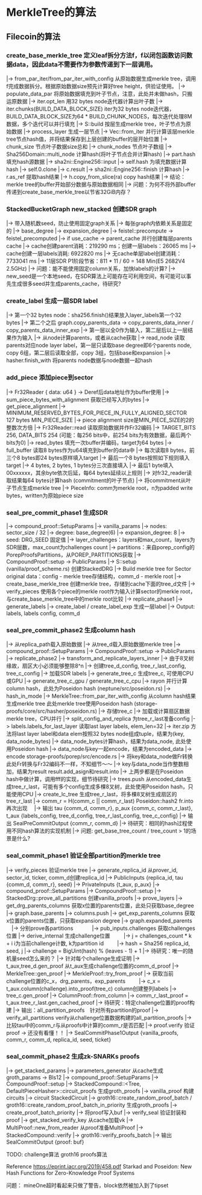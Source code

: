 # MerkleTree的算法

## Filecoin的算法

### create_base_merkle_tree 定义leaf拆分方法f，f以闭包函数访问数据data，因此data不需要作为参数传递到下一层调用。
  |-> from_par_iter/from_par_iter_with_config 从原始数据生成merkle tree，调用f完成数据拆分。根据原始数据size预先计算好tree height，供验证使用。
        |-> populate_data_par 将原始数据填充到叶子节点，注意，此处并未做hash，只搬运原数据
              |-> iter.opt_len  用32 bytes node迭代器计算出叶子数
              |-> iter.chunks(BUILD_DATA_BLOCK_SIZE) iter为32 bytes node迭代器，BUILD_DATA_BLOCK_SIZE为64 * BUILD_CHUNK_NODES，每次迭代处理8M数据，多个迭代可以并行填充
        |-> S::build 按层生成merkle tree，叶子节点为原始数据
              |-> process_layer 生成一层节点
                    |-> Vec::from_iter 并行计算该层merkle tree节点hash值，并将结果保存到上层创建的buffer的层开始位置
                    |-> chunk_size 节点叶子数据size总和
                    |-> chunk_nodes 节点叶子数组
                    |-> Sha256Domain::multi_node 计算hash(将叶子节点合并计算hash)
                    |-> part.hash 填充hash源数据
                          |-> sha2ni::Engine256::input
                    |-> self.hash 为填充数据计算hash
                          |-> self.0.clone
                          |-> c.result
                                |-> sha2ni::Engine256::finish 计算hash
                          |-> r.as_ref 提取hash结果
                          |-> h.copy_from_slice(ra) copy hash结果
                    |-> 结论：merkle tree的buffer开始部分数据与原始数据相同
                    |-> 问题：为何不将外部buffer传递到create_base_merkle_tree以节省32GiB内存？

### StackedBucketGraph new_stacked 创建SDR graph
  |-> 带入随机数seed，防止使用固定graph关系
  |-> 每张graph内依赖关系是固定的
  |-> base_degree
  |-> expansion_degree
  |-> feistel::precompute -> feistel_precomputed
  |-> if use_cache -> parent_cache 并行创建每层parents cache
        |-> cache创建parent消耗：219290 ms；创建一层labels：26065 ms
        |-> cache创建一层labels消耗: 6922820 ms
        |-> 无cache单层label创建消耗：7733041 ms
        |-> 11层SDR P1阶段节省：811 * 11 / 60 = 148 Min(E5 2682V4 2.5GHz)
  |-> 问题：能不能使用固定column关系，加快labels的计算?
  |-> new_seed是一个本地seed，在SDR算法上可能存在可利用空间，有可能可以事先生成很多seed并生成parents_cache，待研究?

### create_label 生成一层SDR label
  |-> 第一个32 bytes node：sha256.finish()结果放入layer_labels第一个32 bytes
  |-> 第二个之后 graph.copy_parents_data -> copy_parents_data_inner / copy_parents_data_inner_exp
        |-> 第一层以全0作为输入，第二层后以上一层结果作为输入
        |-> 从node计算parents，或者从cache获取
        |-> read_node 读取parents对应node layer label，第一层只读取base degree即6个parents node, copy 6组，第二层后读取全部，copy 3组，包括base和expansion
        |-> hasher.finish_with 将parents node数据与node数据一起hash

### add_piece 添加piece到sector
  |-> Fr32Reader { data: u64 } -> Deref后data地址作为buffer使用
  |-> sum_piece_bytes_with_alignment 获取已经写入的bytes
  |-> get_piece_alignment
        |-> MINIMUM_RESERVED_BYTES_FOR_PIECE_IN_FULLY_ALIGNED_SECTOR 127 bytes MIN_PIECE_SIZE
        |-> piece alignment size是MIN_PIECE_SIZE的2的整数次方倍
  |-> Fr32Reader::read 读取原始数据并作Fr32编码
        |-> TARGET_BITS 256, DATA_BITS 254 (可能：每256 bits中，前254 bits为有效数据，最后两个bits为0)
        |-> read_bytes 填充一次buffer并编码，target为64 bytes
              |-> full_buffer 读取8 bytes作为u64填充到buffer的data中
              |-> 每次读取8 bytes，前三个8 bytes即24 bytes原样填入target
              |-> 最后一个8 bytes按照如下规则填入target
                    |-> 4 bytes, 2 bytes, 1 bytes分三次直接填入
                    |-> 最后1 byte填入00xxxxxx，其余byte依次后延，每64 bytes延续以上规则
  |-> 对fr32_reader读取结果每64 bytes计算hash (commitment的叶子节点)
  |-> 将commitment从叶子节点生成merkle tree
  |-> PieceInfo: comm为merkle root，n为padded write bytes，written为原始piece size

### seal_pre_commit_phase1 生成SDR
  |-> compound_proof::SetupParams
        |-> vanilla_params
              |-> nodes: sector_size / 32
              |-> degree: base_degree(6)
              |-> expansion_degree: 8
              |-> seed: DRG_SEED 固定值
              |-> layer_challenges：layers和max_count，layers为SDR层数，max_count为challenges count
        |-> partitions：来自porep_config的PorepProofsPartitions，从POREP_PARTITIONS获取
  |-> CompoundProof::setup -> PublicParams
        |-> S::setup (vanilla/proof_scheme.rs) 创建StackedDRG
  |-> Build merkle tree for Sector original data：config - merkle tree存储结构，comm_d - merkle root
        |-> create_base_merkle_tree 创建merkle tree，存储到cache下面的tree_d文件
  |-> verify_pieces 使用各个piece的merkle root作为输入计算sector的merkle root，与create_base_merkle_tree中的merkle root比较
  |-> replicate_phase1
        |-> generate_labels
              |-> create_label / create_label_exp 生成一层label
  |-> Output: labels, labels config, comm_d

### seal_pre_commit_phase2 生成column hash
  |-> 从replica_path载入原始数据
  |-> 从tree_d载入原始数据merkle tree
  |-> compound_proof::SetupParams
  |-> CompoundProof::setup -> PublicParams
  |-> replicate_phase2
        |-> transform_and_replicate_layers_inner
              |-> 由于8叉树缘故，扇区大小必须能够整除8^n
              |-> 创建tree_d_config, tree_r_last_config, tree_c_config
              |-> 加载SDR labels
              |-> generate_tree_c 生成tree_c, 可使用CPU或GPU
                    |-> generate_tree_c_gpu / generate_tree_c_cpu
                          |-> rayon 并行计算column hash，此处为Poseidon hash (neptune/src/poseidon.rs)
                                |-> hash_in_mode
                          |-> MerkleTree::from_par_iter_with_config 从column hash结果生成merkle tree
                              此处merkle tree使用Poseidon hash (storage-proofs/core/src/hasher/poseidon.rs)
                          |-> 存储tree_c
              |-> 加载或计算扇区数据merkle tree，CPU并行
              |-> split_config_and_replica 为tree_r_last准备config
              |-> labels.labels_for_last_layer 读取last layer labels, elem_len=32
              |-> iter.zip 方法将last layer label和data elem按照32 bytes node组成tuple，结果为(key, data_node_bytes)
              |-> data_node_bytes计算hash，结果为data_node, 此处使用Poseidon hash
              |-> data_node与key一起encode，结果为encoded_data
                    |-> encode storage-proofs/porep/src/encode.rs
                          |-> 将key和data_node做Fr转换 此处Fr转换与Fr32编码不一样，不知细节～～
                          |-> key与data_node当作整数相加，结果为result result.add_asign和result.into
                          |-> 上两步都是在Poseidon hash中做计算，调用fff的实现，细节待研究
              |-> trees.push 从encoded_data生成tree_r_last，可能有多个config生成多棵8叉树，此处使用Poseidon hash，只能使用CPU
              |-> create_lc_tree 生成tree_r_last，将多棵8叉树生成扇区的tree_r_last
              |-> comm_r = H(comm_c || comm_r_last) Poseidon::hash2 fr.into再次出现
            　|-> 输出 tau {comm_d, comm_r}, p_aux {comm_c, comm_r_last}, t_aux {labels_config, tree_d_config, tree_r_last_config, tree_c_config}
  |-> 输出 SealPreCommitOutput {comm_r, comm_d}
  |-> 待研究：相同的hash过程使用不同hash算法的实现机制
  |-> 问题: get_base_tree_count / tree_count > 1的场景是什么?

### seal_commit_phase1 验证全部partition的merkle tree
  |-> verify_pieces 验证merkle tree
  |-> generate_replica_id 从prover_id, sector_id, ticker, comm_d创建replica_id
  |-> PublicInputs {replica_id, tau {comm_d, comm_r}, seed}
  |-> PrivateInputs {t_aux, p_aux}
  |-> compound_proof::SetupParams
  |-> CompoundProof::setup
  |-> StackedDrg::prove_all_partitions 创建vanilla_proofs
        |-> prove_layers
              |-> get_drg_parents_columns 获取x位置的parents位置，此处只获取base_degree
                    |-> graph.base_parents
                    |-> columns.push
              |-> get_exp_parents_columns 获取x位置的parents位置，只获取expansion degree
                    |-> graph.expanded_parents
            　|-> 分别prove各partitions
            　　　  |-> pub_inputs.challenges 获取challenges位置
                          |-> derive_internal 生成challenge位置
                          　　  |-> j = challenges_count * k + i i为当前challenge计数, k为partition id
                          　　  |-> hash = Sha256 replica_id, seed, j
                                |-> challenge = BigUint(hash) % (leaves - 1) + 1
                                |-> 待研究：唯一的随机量seed怎么来的？
                    |-> 针对每个challenge生成证明
                          |-> t_aux,tree_d.gen_proof 从t_aux生成challenge位置的comm_d_proof
                                |-> MerkleTree::gen_proof
                                |-> MerkleProof::try_from_proof
                          |-> 获取当前challenge位置的c_x，drg_parents，exp_parents
                          　　  |-> c_x = t_aux.column(challenge).into_proof(tree_c) column创建整列labels
                                      |-> tree_c.gen_proof
                                      |-> ColumnProof::from_column
                          |-> comm_r_last_proof = t_aux.tree_r_last.gen_cached_proof
                          |-> 待研究：特定challenge位置的proof构建
              |-> 输出：all_partition_proofs　针对所有partition的proof
  |-> verify_all_partitions verify从challenge位置数据构建的all_partition_proofs
        |-> 比较tau中的comm_r与从proofs中计算的comm_r是否匹配
        |-> proof.verify 验证proof -> 还没有看懂！！
  |-> SealCommitPhase1Output {vanilla_proofs, comm_r, comm_d, replica_id, seed, ticket}

### seal_commit_phase2 生成zk-SNARKs proofs
  |-> get_stacked_params
        |-> parameters_generator 从cache生成groth_params -> Bls12
  |-> compound_proof::SetupParams
  |-> CompoundProof::setup
  |-> StackedCompound::<Tree, DefaultPieceHasher>::circuit_proofs 生成groth_proofs
        |-> vanilla_proof 构建circuits
              |-> circuit StackedCircuit
        |-> groth16::create_random_proof_batch / groth16::create_random_proof_batch_in_priority 生成groth_proofs
              |-> create_proof_batch_priority
  |-> 将proof写入buf
  |-> verify_seal 验证封装和proof
        |-> get_stacked_verify_key 从cache加载vk
        |-> MultiProof::new_from_reader 从proof准备MultiProof
        |-> StackedCompound::verify
              |-> groth16::verify_proofs_batch
  |-> 输出 SealCommitOutput {proof: buf}

TODO:
challenge算法
groth16 proofs算法

Reference
https://eprint.iacr.org/2019/458.pdf  Starkad and Poseidon: New Hash Functions for Zero-Knowledge Proof Systems

问题：
mineOne超时看起来只做了警告，block依然被加入到了tipset

